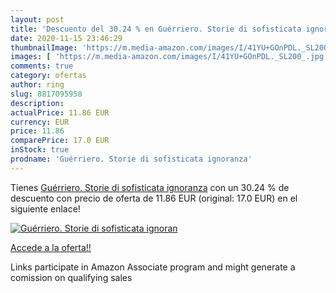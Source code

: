 ```yaml
---
layout: post
title: 'Descuento del 30.24 % en Guérriero. Storie di sofisticata ignoran'
date: 2020-11-15 23:46:29
thumbnailImage: 'https://m.media-amazon.com/images/I/41YU+GOnPDL._SL200_.jpg'
images: [ 'https://m.media-amazon.com/images/I/41YU+GOnPDL._SL200_.jpg' ]
comments: true
category: ofertas
author: ring
slug: 8817095958
description:
actualPrice: 11.86 EUR
currency: EUR
price: 11.86
comparePrice: 17.0 EUR
inStock: true
prodname: 'Guérriero. Storie di sofisticata ignoranza'
---
```


Tienes [Guérriero. Storie di sofisticata ignoranza](https://www.amazon.it/dp/8817095958/?tag=tolees00-21) con un 30.24 % de descuento con precio de oferta de 11.86 EUR (original: 17.0 EUR) en el siguiente enlace!

[![Guérriero. Storie di sofisticata ignoran](https://m.media-amazon.com/images/I/41YU+GOnPDL._SL200_.jpg)](https://www.amazon.it/dp/8817095958/?tag=tolees00-21)

[Accede a la oferta!!](https://www.amazon.it/dp/8817095958/?tag=tolees00-21)

Links participate in Amazon Associate program and might generate a comission on qualifying sales


